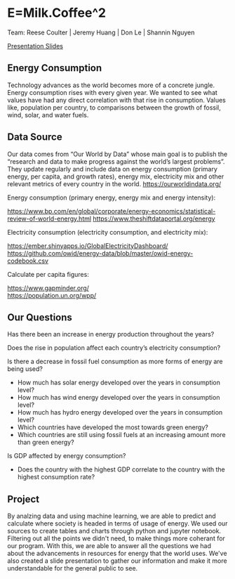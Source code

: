 # E=Milk.Coffee^2

Team: Reese Coulter | Jeremy Huang | Don Le | Shannin Nguyen

[Presentation Slides](https://docs.google.com/presentation/d/1uGr3xCaAL2nob9lxsIIZrufKP7x608zHX9uSRoTS15k/edit?usp=sharing)

## Energy Consumption

Technology advances as the world becomes more of a concrete jungle. Energy consumption rises with every given year. We wanted to see what values have had any direct correlation with that rise in consumption. Values like, population per country, to comparisons between the growth of fossil, wind, solar, and water fuels. 


## Data Source

Our data comes from “Our World by Data” whose main goal is to publish the “research and data to make progress against the world’s largest problems”. They update regularly and include data on energy consumption (primary energy, per capita, and growth rates), energy mix, electricity mix and other relevant metrics of every country in the world.
https://ourworldindata.org/


Energy consumption (primary energy, energy mix and energy intensity):

https://www.bp.com/en/global/corporate/energy-economics/statistical-review-of-world-energy.html
https://www.theshiftdataportal.org/energy

Electricity consumption (electricity consumption, and electricity mix): 

https://ember.shinyapps.io/GlobalElectricityDashboard/                                           
https://github.com/owid/energy-data/blob/master/owid-energy-codebook.csv


Calculate per capita figures: 

https://www.gapminder.org/                                                                                                                          
https://population.un.org/wpp/


## Our Questions

Has there been an increase in energy production throughout the years?

Does the rise in population affect each country’s electricity consumption?

Is there a decrease in fossil fuel consumption as more forms of energy are being used?

 - How much has solar energy developed over the years in consumption level?
 - How much has wind energy developed over the years in consumption level?
 - How much has hydro energy developed over the years in consumption level?
 - Which countries have developed the most towards green energy?
 - Which countries are still using fossil fuels at an increasing amount more than green energy?

Is GDP affected by energy consumption?

 - Does the country with the highest GDP correlate to the country with the highest consumption rate?

## Project

By analzing data and using machine learning, we are able to predict and calculate where society is headed in terms of usage of energy. We used our sources to create tables and charts through python and jupyter notebook. Filtering out all the points we didn't need, to make things more coherant for our program. With this, we are able to answer all the questions we had about the advancements in resources for energy that the world uses. We've also created a slide presentation to gather our information and make it more understandable for the general public to see. 
